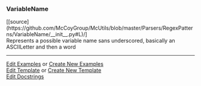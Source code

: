 ### <a id="McUtils.Parsers.RegexPatterns.VariableName">VariableName</a> 
<div class="docs-source-link" markdown="1">
[[source](https://github.com/McCoyGroup/McUtils/blob/master/Parsers/RegexPatterns/VariableName/__init__.py#L)/]
</div>
Represents a possible variable name sans underscored, basically an ASCIILetter and then a word



___

[Edit Examples](https://github.com/McCoyGroup/McUtils/edit/master/ci/examples/McUtils/Parsers/RegexPatterns/VariableName.md) or 
[Create New Examples](https://github.com/McCoyGroup/McUtils/new/master/?filename=ci/examples/McUtils/Parsers/RegexPatterns/VariableName.md) <br/>
[Edit Template](https://github.com/McCoyGroup/McUtils/edit/master/ci/docs/McUtils/Parsers/RegexPatterns/VariableName.md) or 
[Create New Template](https://github.com/McCoyGroup/McUtils/new/master/?filename=ci/docs/templates/McUtils/Parsers/RegexPatterns/VariableName.md) <br/>
[Edit Docstrings](https://github.com/McCoyGroup/McUtils/edit/master/Parsers/RegexPatterns/VariableName/__init__.py#L?message=Update%20Docs)

